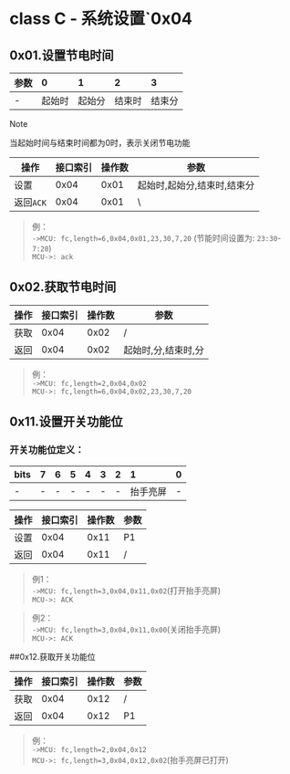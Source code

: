 # class C - 系统设置`0x04



## 0x01.设置节电时间

| 参数 | 0      | 1      | 2      | 3      |
| :--- | :----- | :----- | :----- | :----- |
| -    | 起始时 | 起始分 | 结束时 | 结束分 |

> [!NOTE]
> 当起始时间与结束时间都为0时，表示关闭节电功能

| 操作 | 接口索引 | 操作数  | 参数   |
| ---- | ---- | ---- | ---- |
| 设置 | 0x04 | 0x01 | 起始时,起始分,结束时,结束分 |
| 返回`ACK` | 0x04 | 0x01 | \ |

> 例：  
> `->MCU: fc,length=6,0x04,0x01,23,30,7,20`  (节能时间设置为: `23:30`-`7:20`)  
> `MCU->: ack`  



## 0x02.获取节电时间

| 操作 | 接口索引 | 操作数  | 参数   |
| ---- | ---- | ---- | ---- |
| 获取 | 0x04 | 0x02 | / |
| 返回 | 0x04 | 0x02 | 起始时,分,结束时,分 |

> 例：  
> `->MCU: fc,length=2,0x04,0x02`  
> `MCU->: fc,length=6,0x04,0x02,23,30,7,20`  



## 0x11.设置开关功能位

### 开关功能位定义：

| bits | 7    | 6    | 5    | 4    | 3    | 2    | 1        | 0    |
| :--- | :--- | :--- | :--- | :--- | :--- | :--- | :------- | :--- |
| -    | -    | -    | -    | -    | -    | -    | 抬手亮屏 | -    |

| 操作 | 接口索引 | 操作数 | 参数 |
| ---- | -------- | ------ | ---- |
| 设置 | 0x04     | 0x11   | P1   |
| 返回 | 0x04     | 0x11   | /    |

> 例1：  
> `->MCU: fc,length=3,0x04,0x11,0x02`(打开抬手亮屏)  
> `MCU->: ACK`  

> 例2：  
> `->MCU: fc,length=3,0x04,0x11,0x00`(关闭抬手亮屏)  
> `MCU->: ACK`  

##0x12.获取开关功能位

| 操作 | 接口索引 | 操作数 | 参数 |
| ---- | -------- | ------ | ---- |
| 获取 | 0x04     | 0x12   | /    |
| 返回 | 0x04     | 0x12   | P1   |

> 例：  
> `->MCU: fc,length=2,0x04,0x12`  
> `MCU->: fc,length=3,0x04,0x12,0x02`(抬手亮屏已打开)
